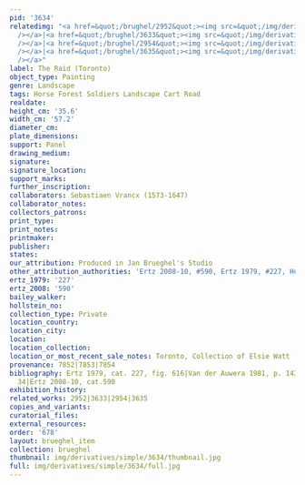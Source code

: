 ```yaml
---
pid: '3634'
relatedimg: "<a href=&quot;/brughel/2952&quot;><img src=&quot;/img/derivatives/simple/2952/thumbnail.jpg&quot;
  /></a>|<a href=&quot;/brughel/3633&quot;><img src=&quot;/img/derivatives/simple/3633/thumbnail.jpg&quot;
  /></a>|<a href=&quot;/brughel/2954&quot;><img src=&quot;/img/derivatives/simple/2954/thumbnail.jpg&quot;
  /></a>|<a href=&quot;/brughel/3635&quot;><img src=&quot;/img/derivatives/simple/3635/thumbnail.jpg&quot;
  /></a>"
label: The Raid (Toronto)
object_type: Painting
genre: Landscape
tags: Horse Forest Soldiers Landscape Cart Road
realdate: 
height_cm: '35.6'
width_cm: '57.2'
diameter_cm: 
plate_dimensions: 
support: Panel
drawing_medium: 
signature: 
signature_location: 
support_marks: 
further_inscription: 
collaborators: Sebastiaen Vrancx (1573-1647)
collaborator_notes: 
collectors_patrons: 
print_type: 
print_notes: 
printmaker: 
publisher: 
states: 
our_attribution: Produced in Jan Brueghel's Studio
other_attribution_authorities: 'Ertz 2008-10, #590, Ertz 1979, #227, Honig database'
ertz_1979: '227'
ertz_2008: '590'
bailey_walker: 
hollstein_no: 
collection_type: Private
location_country: 
location_city: 
location: 
location_collection: 
location_or_most_recent_sale_notes: Toronto, Collection of Elsie Watt (?)
provenance: 7852|7853|7854
bibliography: Ertz 1979, cat. 227, fig. 616|Van der Auwera 1981, p. 143, 144, note
  34|Ertz 2008-10, cat.590
exhibition_history: 
related_works: 2952|3633|2954|3635
copies_and_variants: 
curatorial_files: 
external_resources: 
order: '678'
layout: brueghel_item
collection: brueghel
thumbnail: img/derivatives/simple/3634/thumbnail.jpg
full: img/derivatives/simple/3634/full.jpg
---
```

